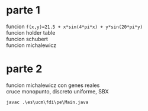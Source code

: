 # parte 1  
funcion `f(x,y)=21.5 + x*sin(4*pi*x) + y*sin(20*pi*y)`  
funcion holder table  
funcion schubert  
funcion michalewicz  


# parte 2
funcion michalewicz con genes reales  
cruce monopunto, discreto uniforme, SBX


`javac .\es\ucm\fdi\pe\Main.java`